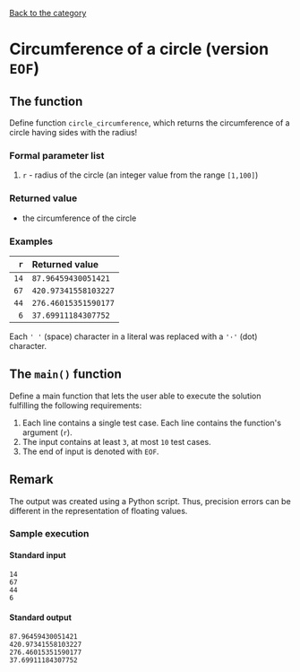 [Back to the category](./README.md)

# Circumference of a circle (version `EOF`)

## The function

Define function `circle_circumference`, which returns the circumference of a circle having sides with the radius!


### Formal parameter list

1. `r` - radius of the circle (an integer value from the range `[1,100]`)

### Returned value

* the circumference of the circle

### Examples

| `r` | Returned value | 
| ---: | :-- | 
| `14` | `87.96459430051421` | 
| `67` | `420.97341558103227` | 
| `44` | `276.46015351590177` | 
| `6` | `37.69911184307752` | 

Each `' '` (space) character in a literal was replaced with a  `'·'` (dot) character.

## The `main()` function

Define a main function that lets the user able to execute the solution fulfilling the following requirements:

1. Each line contains a single test case. Each line contains the function's argument (`r`).
1. The input contains at least `3`, at most `10` test cases.
1. The end of input is denoted with `EOF`.

## Remark
The output was created using a Python script. Thus, precision errors can be different in the representation of floating values.


### Sample execution

#### Standard input

```
14
67
44
6
```

#### Standard output

```
87.96459430051421
420.97341558103227
276.46015351590177
37.69911184307752
```